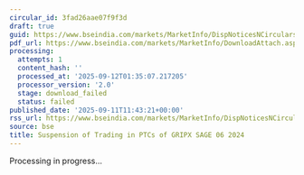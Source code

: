 ```yaml
---
circular_id: 3fad26aae07f9f3d
draft: true
guid: https://www.bseindia.com/markets/MarketInfo/DispNoticesNCirculars.aspx?Noticeid={9F1D8BA3-7471-4FDD-8960-416B656BCCF0}&noticeno=20250911-37&dt=09/11/2025&icount=37&totcount=91&flag=0
pdf_url: https://www.bseindia.com/markets/MarketInfo/DownloadAttach.aspx?id=20250911-37&attachedId=
processing:
  attempts: 1
  content_hash: ''
  processed_at: '2025-09-12T01:35:07.217205'
  processor_version: '2.0'
  stage: download_failed
  status: failed
published_date: '2025-09-11T11:43:21+00:00'
rss_url: https://www.bseindia.com/markets/MarketInfo/DispNoticesNCirculars.aspx?Noticeid={9F1D8BA3-7471-4FDD-8960-416B656BCCF0}&noticeno=20250911-37&dt=09/11/2025&icount=37&totcount=91&flag=0
source: bse
title: Suspension of Trading in PTCs of GRIPX SAGE 06 2024
---
```


Processing in progress...